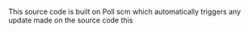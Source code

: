 This source code is built on Poll scm which automatically triggers any update made on the source code
this
